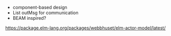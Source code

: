 - component-based design
- List outMsg for communication
- BEAM inspired?


https://package.elm-lang.org/packages/webbhuset/elm-actor-model/latest/

